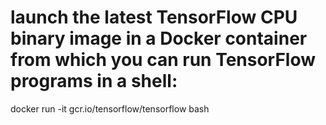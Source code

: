 # launch the latest TensorFlow CPU binary image in a Docker container from which you can run TensorFlow programs in a shell:
docker run -it gcr.io/tensorflow/tensorflow bash
